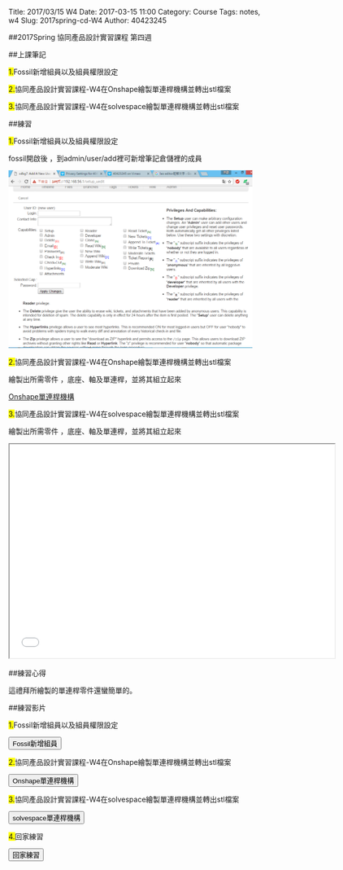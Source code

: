 Title: 2017/03/15 W4
Date: 2017-03-15 11:00
Category: Course
Tags: notes, w4
Slug: 2017spring-cd-W4
Author: 40423245

##2017Spring 協同產品設計實習課程  第四週

<!-- PELICAN_END_SUMMARY -->

##上課筆記

<span style="background-color: #ffff00">1.</span>Fossil新增組員以及組員權限設定

<span style="background-color: #ffff00">2.</span>協同產品設計實習課程-W4在Onshape繪製單連桿機構並轉出stl檔案

<span style="background-color: #ffff00">3.</span>協同產品設計實習課程-W4在solvespace繪製單連桿機構並轉出stl檔案

##練習

<span style="background-color: #ffff00">1.</span>Fossil新增組員以及組員權限設定

fossil開啟後 ，到admin/user/add裡可新增筆記倉儲裡的成員

<img src="./../data/image W4/fossil add user.png" width="480" />

<span style="background-color: #ffff00">2.</span>協同產品設計實習課程-W4在Onshape繪製單連桿機構並轉出stl檔案

繪製出所需零件 ，底座、軸及單連桿，並將其組立起來

<a href="https://cad.onshape.com/documents/414f3a744b87a17b4d845380/w/576a159abfb695fa37f8e121/e/e6da162a4b20484587e269d6">Onshape單連桿機構</a>

<span style="background-color: #ffff00">3.</span>協同產品設計實習課程-W4在solvespace繪製單連桿機構並轉出stl檔案

繪製出所需零件 ，底座、軸及單連桿，並將其組立起來

<iframe src="./../data/shapes W4/ass.html" width="640" height="420"></iframe>

##練習心得

這禮拜所繪製的單連桿零件還蠻簡單的。

##練習影片

<span style="background-color: #ffff00">1.</span>Fossil新增組員以及組員權限設定

<button onClick="lity('https://vimeo.com/208973584')"><span class="glyphicon glyphicon-facetime-video"></span> Fossil新增組員</button> 

<span style="background-color: #ffff00">2.</span>協同產品設計實習課程-W4在Onshape繪製單連桿機構並轉出stl檔案

<button onClick="lity('https://vimeo.com/208973817')"><span class="glyphicon glyphicon-facetime-video"></span> Onshape單連桿機構</button> 

<span style="background-color: #ffff00">3.</span>協同產品設計實習課程-W4在solvespace繪製單連桿機構並轉出stl檔案

<button onClick="lity('https://vimeo.com/208973989')"><span class="glyphicon glyphicon-facetime-video"></span> solvespace單連桿機構</button> 

<span style="background-color: #ffff00">4.</span>回家練習

<button onClick="lity('https://vimeo.com/208974147')"><span class="glyphicon glyphicon-facetime-video"></span>回家練習
</button> 
